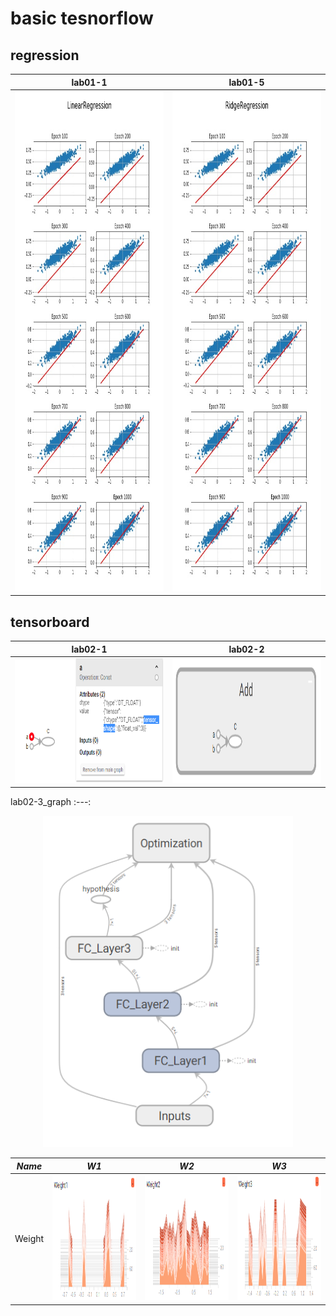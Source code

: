 # basic tesnorflow

## regression

lab01-1 | lab01-5
:---: | :---: 
<img src = 'image/lab01-1_linear_regression.jpg' height = '800px'> | <img src = 'image/lab01-5_ridge_regression.jpg' height = '800px'> 

## tensorboard

lab02-1 | lab02-2
:---: | :---: 
<img src = 'image/lab02_1_tensorboard_basic_usages.PNG' height = '200px' width = '500px'> |<img src = 'image/lab02_2_tensorboard_var_scope.PNG' height = '200px' width = '500px'> 


lab02-3_graph
:---: 
<p align="center">
<img src = 'image/lab02_3_tensorboard_graph.PNG' height = '530px' width = '400px'> 
</p>

*Name* | *W1* | *W2* | *W3*
:---: | :---: | :---: | :---: |
Weight | <img src = 'image/lab02_3_tensorboard_w1.PNG' height = '200px' width = '300px'> | <img src = 'image/lab02_3_tensorboard_w2.PNG' height = '200px' width = '300px'> | <img src = 'image/lab02_3_tensorboard_w3.PNG' height = '200px' width = '300px'> 
